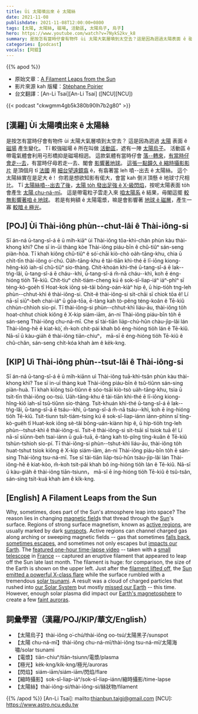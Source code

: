 ```yaml
---
title: Ùi 太陽噴出來 ê 太陽絲
date: 2021-11-08
publishdate: 2021-11-08T12:00:00+0800
tags: [太陽, 太陽絲, 磁場, 活動區, 太陽烏子, 烏子]
hero: https://www.youtube.com/watch?v=7NykS2kv_k8
summary: 是按怎有當時仔會有物件 ùi 太陽大氣層噴到太空去？這是因為迵過太陽表面 ê 磁場產生變化。
categories: [podcast]
vocals: [阿錕]
---
```


{{% apod %}}

- 原始文章：[A Filament Leaps from the Sun](https://apod.nasa.gov/apod/ap211108.html)
- 影片來源 kah 版權：[Stéphane Poirier](http://astrosurf.com/c8/)
- 台文翻譯：[An-Li Tsai][An-Li Tsai] ([NCU][NCU])

{{< podcast "ckwgmm4gb5k380b90lh7b2g80" >}}

## [漢羅] Ùi 太陽噴出來 ê 太陽絲
是按怎有當時仔會有物件 ùi 太陽大氣層噴到太空去？
這是因為迵過 [太陽][Sun] 表面 ê [磁場][magnetic field] 產生變化。
Tī 較強磁場 ê 所在叫做 [活動區][active regions]，遮有一陣 [太陽烏子][sunspots]。
活動區 ê 帶電氣體會利用弓形橋抑是磁場相迵。
這款氣體有當時仔會 [落--轉來][falls back]，[有當時仔會走--去][sometimes escapes]，有當時仔毋若走--去、閣會 [影響著地球][impacts our Earth]。
[這張一點鐘久 ê 縮時攝影影片][featured one-hour time-lapse video] 是頂個月 tī [法國][France] 用 [細台望遠鏡翕][small telescope] ê，有翕著當 leh 噴--出去 ê 太陽絲。
這个太陽絲實在是足大 ê！
你若是想欲知影有偌大，會當 kah 倒爿頂懸 ê 地球寸尺相比。
Tī [太陽絲噴--出去了後][filament lifted off]，[太陽 to̍h 發出足強 ê X-級閃焰][Sun emitted a powerful X-class flare]，按呢太陽表面 to̍h 會產生 [太陽 chu-ná-mī][solar tsunami]。
這是帶電粒子雲走入來 [咱太陽系][our Solar System] ê 結果，毋閣這擺 [較無影響著咱 ê 地球][missed our Earth]。
若是有夠額 ê 太陽電漿，嘛是會影響著 [地球 ê 磁層][Earth's magnetosphere]，產生一寡 [較暗 ê 極光][faint auroras]。

## [POJ] Ùi Thài-iông phùn--chut-lâi ê Thài-iông-si
Sī án-ná ū-tang-sî-á ē ū mi̍h-kiāⁿ ùi Thài-iông tōa-khì-chân phùn kàu thài-khong khì?
Che sī in-ūi thàng kòe Thài-iông piáu-bīn ê chû-tiûⁿ sán-seng piàn-hòa.
Tī khah kiông chû-tiûⁿ ê só͘-chāi kiò-chò oa̍h-tāng-khu, chia ū chi̍t-tīn thài-iông o͘-chú.
Oa̍h-tāng-khu ê tài-tiān khì-thé ē lī-iōng kiong-hêng-kiô iah-sī chû-tiûⁿ sio-thàng.
Chit-khoán khì-thé ū-tang-sî-á ē lak--tńg-lâi, ū-tang-sî-á ē cháu--khì, ū-tang-sî-á m̄-nā cháu--khì, koh ē éng-hióng tio̍h Tē-kiû.
Chit-tiuⁿ chi̍t-tiám-cheng kú ê sok-sî-liap-iáⁿ iáⁿ-phìⁿ sī téng-kò-goe̍h tī Hoat-kok iōng sè-tâi bōng-oán-kiàⁿ hip ê, ū hip-tio̍h tng-leh phùn--chhut-khì ê thài-iông-si.
Chit-ê thài-iông-si si̍t-chāi sī chiok tōa ê!
Lí nā-sī siūⁿ-beh chai-iáⁿ ū gōa-tōa, ē-tàng kah tò-pêng téng-koân ê Tē-kiû chhùn-chhioh sio-pí.
Tī thài-iông-si phùn--chhut-khì liáu-āu, thài-iông to̍h hoat-chhut chiok kiông ê X-kip siám-iām, án-ni Thài-iông piáu-bīn to̍h ē sán-seng Thài-iông chu-ná-mī.
Che sī tài-tiān lia̍p-chú-hûn chàu-ji̍p-lâi lán Thài-iông-hē ê kiat-kò͘, m̄-koh chit-pái khah bô éng-hióng tio̍h lán ê Tē-kiû.
Nā-sī ū kàu-gia̍h ê thài-iông tiān-chiuⁿ， mā-sī ē éng-hióng tio̍h Tē-kiû ê chû-chân, sán-seng chi̍t-kóa khah àm ê ke̍k-kng.

## [KIP]  Uì Thài-iông phùn--tsut-lâi ê Thài-iông-si
Sī án-ná ū-tang-sî-á ē ū mi̍h-kiānn uì Thài-iông tuā-khì-tsân phùn kàu thài-khong khì?
Tse sī in-uī thàng kuè Thài-iông piáu-bīn ê tsû-tiûnn sán-sing piàn-huà.
Tī khah kiông tsû-tiûnn ê sóo-tsāi kiò-tsò ua̍h-tāng-khu, tsia ū tsi̍t-tīn thài-iông oo-tsú.
Ua̍h-tāng-khu ê tài-tiān khì-thé ē lī-iōng kiong-hîng-kiô iah-sī tsû-tiûnn sio-thàng.
Tsit-khuán khì-thé ū-tang-sî-á ē lak--tńg-lâi, ū-tang-sî-á ē tsáu--khì, ū-tang-sî-á m̄-nā tsáu--khì, koh ē íng-hióng tio̍h Tē-kiû.
Tsit-tiunn tsi̍t-tiám-tsing kú ê sok-sî-liap-iánn iánn-phìnn sī tíng-kò-gue̍h tī Huat-kok iōng sè-tâi bōng-uán-kiànn hip ê, ū hip-tio̍h tng-leh phùn--tshut-khì ê thài-iông-si.
Tsit-ê thài-iông-si si̍t-tsāi sī tsiok tuā ê!
Lí nā-sī siūnn-beh tsai-iánn ū guā-tuā, ē-tàng kah tò-pîng tíng-kuân ê Tē-kiû tshùn-tshioh sio-pí.
Tī thài-iông-si phùn--tshut-khì liáu-āu, thài-iông to̍h huat-tshut tsiok kiông ê X-kip siám-iām, án-ni Thài-iông piáu-bīn to̍h ē sán-sing Thài-iông tsu-ná-mī.
Tse sī tài-tiān lia̍p-tsú-hûn tsàu-ji̍p-lâi lán Thài-iông-hē ê kiat-kòo, m̄-koh tsit-pái khah bô íng-hióng tio̍h lán ê Tē-kiû.
Nā-sī ū kàu-gia̍h ê thài-iông tiān-tsiunn， mā-sī ē íng-hióng tio̍h Tē-kiû ê tsû-tsân, sán-sing tsi̍t-kuá khah àm ê ki̍k-kng.

## [English] A Filament Leaps from the Sun

Why, sometimes, does part of the Sun's atmosphere leap into space?
The reason lies in changing [magnetic field][magnetic field]s that thread through the [Sun][Sun]'s surface.
Regions of strong surface magnetism, known as [active regions][active regions], are usually marked by dark [sunspots][sunspots].
Active regions can channel charged gas along arching or sweeping magnetic fields -- gas that sometimes [falls back][falls back], [sometimes escapes][sometimes escapes], and sometimes not only escapes but [impacts our Earth][impacts our Earth].
The [featured one-hour time-lapse video][featured one-hour time-lapse video] -- taken with a [small telescope][small telescope] in [France][France] -- captured an eruptive filament that appeared to leap off the Sun late last month.
The filament is huge: for comparison, the size of the Earth is shown on the upper left.
Just after the [filament lifted off][filament lifted off], the [Sun emitted a powerful X-class flare][Sun emitted a powerful X-class flare] while the surface rumbled with a tremendous [solar tsunami][solar tsunami].
A result was a cloud of charged particles that rushed into [our Solar System][our Solar System] but mostly [missed our Earth][missed our Earth] -- this time.
However, enough solar plasma did impact our [Earth's magnetosphere][Earth's magnetosphere] to create a few [faint auroras][faint auroras].

## 詞彙學習（漢羅/POJ/KIP/華文/English）
- 【太陽烏子】thài-iông o͘-chú/thài-iông oo-tsú/太陽黑子/sunspot
- 【太陽 chu-ná-mī】thài-iông chu-ná-mī/thài-iông tsu-ná-mī/太陽海嘯/solar tsunami
- 【電漿】tiān-chiuⁿ/tiān-tsiunn/電漿/plasma
- 【極光】ke̍k-kng/ki̍k-kng/極光/auroras
- 【閃焰】siám-iām/siám-iām/閃焰/flare
- 【縮時攝影】sok-sî-liap-iáⁿ/sok-sî-liap-iánn/縮時攝影/time-lapse
- 【太陽絲】thài-iông-si/thài-iông-si/絲狀物/filament


{{% /apod %}}
[An-Li Tsai]: mailto:thianbun.taigi@gmail.com
[NCU]: https://www.astro.ncu.edu.tw


[magnetic field]:https://en.wikipedia.org/wiki/Magnetic_field
[Sun]:https://solarsystem.nasa.gov/solar-system/sun/in-depth/
[active regions]:https://apod.nasa.gov/apod/ap141022.html
[sunspots]:https://en.wikipedia.org/wiki/Sunspot
[falls back]:https://apod.nasa.gov/apod/ap180527.html
[sometimes escapes]:https://apod.nasa.gov/apod/ap190526.html
[impacts our Earth]:https://www.youtube.com/watch?v=piehWYdlOQA&t=194s
[featured one-hour time-lapse video]:http://www.astrosurf.com/ls35dx/new54/S20211028-13h03UT-14h16UT-sm40DS-fs60-bf10-gpx1.7-asi178mm-v2.gif
[small telescope]:http://astrosurf.com/c8/matos.htm
[France]:https://en.wikipedia.org/wiki/France
[filament lifted off]:https://apod.nasa.gov/apod/ap180916.html
[Sun emitted a powerful X-class flare]:https://blogs.nasa.gov/solarcycle25/2021/10/29/active-october-sun-releases-x-class-flare/
[solar tsunami]:https://apod.nasa.gov/apod/ap110925.html
[our Solar System]:https://solarsystem.nasa.gov/solar-system/our-solar-system/in-depth/
[missed our Earth]:https://www.bleachernation.com/wp-content/uploads/2012/12/relieved-happy-cat.jpg
[Earth's magnetosphere]:https://www.nasa.gov/magnetosphere
[faint auroras]:https://spaceweather.com/archive.php?view=1&day=01&month=11&year=2021
